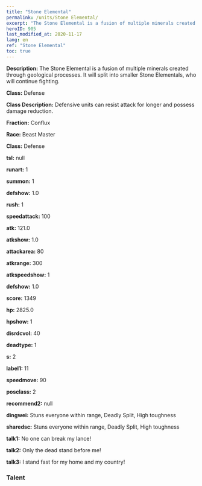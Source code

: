 ```yaml
---
title: "Stone Elemental"
permalink: /units/Stone Elemental/
excerpt: "The Stone Elemental is a fusion of multiple minerals created through geological processes. It will split into smaller Stone Elementals, who will continue fighting."
heroID: 905
last_modified_at: 2020-11-17
lang: en
ref: "Stone Elemental"
toc: true
---
```

 **Description:** The Stone Elemental is a fusion of multiple minerals created through geological processes. It will split into smaller Stone Elementals, who will continue fighting.

 **Class:** Defense

 **Class Description:** Defensive units can resist attack for longer and possess damage reduction.

 **Fraction:** Conflux

 **Race:** Beast Master

 **Class:** Defense

 **tsl:** null

 **runart:** 1

 **summon:** 1

 **defshow:** 1.0

 **rush:** 1

 **speedattack:** 100

 **atk:** 121.0

 **atkshow:** 1.0

 **attackarea:** 80

 **atkrange:** 300

 **atkspeedshow:** 1

 **defshow:** 1.0

 **score:** 1349

 **hp:** 2825.0

 **hpshow:** 1

 **disrdcvol:** 40

 **deadtype:** 1

 **s:** 2

 **label1:** 11

 **speedmove:** 90

 **posclass:** 2

 **recommend2:** null

 **dingwei:** Stuns everyone within range, Deadly Split, High toughness

 **sharedsc:** Stuns everyone within range, Deadly Split, High toughness

 **talk1:** No one can break my lance!

 **talk2:** Only the dead stand before me!

 **talk3:** I stand fast for my home and my country!

### Talent

